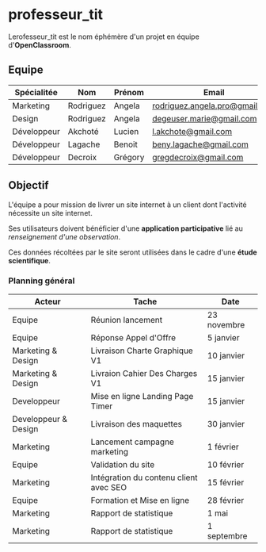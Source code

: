 # professeur_tit

Lerofesseur_tit est le nom éphémère d'un projet en équipe d'**OpenClassroom**.

## Equipe
| Spécialitée  |  Nom     | Prénom  | Email                          | GitHub                                  |
| ------------ | -------- | ------- | ------------------------------ | --------------------------------------- |
|  Marketing   | Rodriguez| Angela  | rodriguez.angela.pro@gmail.com |   n/a                                   |
|  Design      | Rodriguez| Angela  | degeuser.marie@gmail.com       |  n/a                                    |
|  Développeur | Akchoté  | Lucien  | l.akchote@gmail.com            |  https://github.com/lakchote/           |
|  Développeur | Lagache  | Benoit  | beny.lagache@gmail.com         |  https://github.com/BenYlag/            |
|  Développeur | Decroix  | Grégory | gregdecroix@gmail.com          |  https://github.com/GolfRomeoEchoGolf83 |



## Objectif
L'équipe a pour mission de livrer un site internet à un client dont l'activité nécessite un site internet.

Ses utilisateurs doivent bénéficier d'une **application participative** lié au *renseignement d'une observation*.

Ces données récoltées par le site seront utilisées dans le cadre d'une **étude scientifique**.

### Planning général

|Acteur               |Tache                                    | Date          |
|-------------------- |-----------------------------------------| --------------|
|Equipe               |Réunion lancement                        | 23 novembre   |
|Equipe               |Réponse Appel d'Offre                    | 5 janvier     |
|Marketing & Design   |Livraison Charte Graphique V1            | 10 janvier    |
|Marketing & Design   |Livraion Cahier Des Charges V1           | 15 janvier    |
|Developpeur          |Mise en ligne Landing Page Timer         | 15 janvier    |
|Developpeur & Design |Livraison des maquettes                  | 30 janvier    |
|Marketing            |Lancement campagne marketing             | 1 février     |
|Equipe               |Validation du site                       | 10 février    |
|Marketing            |Intégration du contenu client avec SEO   | 15 février    |
|Equipe               |Formation et Mise en ligne               | 28 février    |
|Marketing            |Rapport de statistique                   | 1 mai         |
|Marketing            |Rapport de statistique                   | 1 septembre   |





